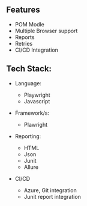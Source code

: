 
## Features

- POM Modle
- Multiple Browser support
- Reports
- Retries
- CI/CD Integration

## Tech Stack:

- Language:
    - Playwright
    - Javascript

- Framework/s:
    - Plawright


- Reporting:
    - HTML
    - Json
    - Junit
    - Allure

- CI/CD
    - Azure, Git integration
    - Junit report integration




